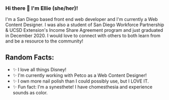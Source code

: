 ### Hi there 👋 I'm Ellie (she/her)!
I'm a San Diego based front end web developer and I'm currently a Web Content Designer. I was also a student of San Diego Workforce Partnership & UCSD Extension's Income Share Agreement program and just graduated in December 2020. I would love to connect with others to both learn from and be a resource to the community!

## Random Facts:
- ✨ I love all things Disney! 
- ✨ I'm currently working with Petco as a Web Content Designer!
- ✨ I own more nail polish than I could possibly use, but I LOVE IT.
- ✨ Fun fact: I'm a synesthete! I have chomesthesia and experience sounds as color.

<!--
**elliecodestheweb/elliecodestheweb** is a ✨ _special_ ✨ repository because its `README.md` (this file) appears on your GitHub profile.

Here are some ideas to get you started:

- 🔭 I’m currently working on ...
- 🌱 I’m currently learning ...
- 👯 I’m looking to collaborate on ...
- 🤔 I’m looking for help with ...
- 💬 Ask me about ...
- 📫 How to reach me: ...
- 😄 Pronouns: ...
- ⚡ Fun fact: ...
-->
